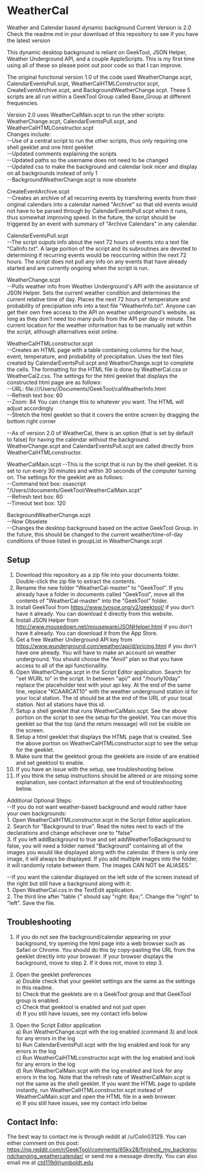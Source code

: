 # WeatherCal
Weather and Calendar based dynamic background
Current Version is 2.0
Check the readme.md in your download of this repository to see if you have the latest version

This dynamic desktop background is reliant on GeekTool, JSON Helper, Weather Underground API, and a couple AppleScripts. This is my first time using all of these so please point out poor code so that I can improve.

The original functional version 1.0 of the code used WeatherChange.scpt, CalendarEventsPull.scpt, WeatherCalHTMLConstructor.scpt, CreateEventArchive.scpt, and BackgroundWeatherChange.scpt. These 5 scripts are all run within a GeekTool Group called Base_Group at different frequencies.

Version 2.0 uses WeatherCalMain.scpt to run the other scripts: WeatherChange.scpt, CalendarEventsPull.scpt, and WeatherCalHTMLConstructor.scpt  
Changes include:  
  --Use of a central script to run the other scripts, thus only requiring one shell geeklet and one html geeklet  
  --Updated comments explaining the scripts  
  --Updated paths so the username does not need to be changed  
  --Updated css to make the background and calendar look nicer and display on all backgrounds instead of only 1  
  --BackgroundWeatherChange.scpt is now obselete  


CreateEventArchive.scpt  
  --Creates an archive of all recurring events by transfering events from their original calendars into a calendar named "Archive" so that old events would not have to be parsed through by CalendarEventsPull.scpt when it runs, thus somewhat improving speed. In the future, the script should be triggered by an event with summary of "Archive Calendars" in any calendar.
  
  
CalendarEventsPull.scpt  
  --The script ouputs info about the next 72 hours of events into a text file "CalInfo.txt". A large portion of the script and its subroutines are devoted to determining if recurring events would be reoccurring within the next 72 hours. The script does not pull any info on any events that have already started and are currently ongoing when the script is run.


WeatherChange.scpt  
  --Pulls weather info from Weather Underground's API with the assistance of JSON Helper. Sets the current weather condition and determines the current relative time of day. Places the next 72 hours of temperature and probability of precipiation info into a text file "WeatherInfo.txt". Anyone can get their own free access to the API on weather underground's website, as long as they don't need too many pulls from the API per day or minute. The current location for the weather information has to be manually set within the script, although alternatives exist online.
  
  
WeatherCalHTMLconstructor.scpt  
  --Creates an HTML page with a table containing columns for the hour, event, temperature, and probability of precipitation. Uses the text files created by CalendarEventsPull.scpt and WeatherChange.scpt to complete the cells. The formatting for the HTML file is done by WeatherCal.css or WeatherCal2.css. The settings for the html geeklet that displays the constructed html page are as follows:  
    --URL: file:///Users/<YOURUSERNAME>/Documents/GeekTool/calWeatherInfo.html  
    --Refresh text box: 60  
    --Zoom: 84   You can change this to whatever you want. The HTML will adjust accordingly  
    --Stretch the html geeklet so that it covers the entire screen by dragging the bottom right corner  

  --As of version 2.0 of WeatherCal, there is an option (that is set by default to false) for having the calendar without the background.  WeatherChange.scpt and CalendarEventsPull.scpt are called directly from WeatherCalHTMLconstructor.
  
  
WeatherCalMain.scpt
  --This is the script that is run by the shell geeklet. It is set to run every 30 minutes and within 30 seconds of the computer turning on. The settings for the geeklet are as follows:  
    --Command text box: osascript "/Users/<YOURUSERNAME>/documents/GeekTool/WeatherCalMain.scpt"  
    --Refresh text box: 60  
    --Timeout text box: 120  
  
  
BackgroundWeatherChange.scpt  
  --Now Obselete  
  --Changes the desktop background based on the active GeekTool Group. In the future, this should be changed to the current weather/time-of-day conditions of those listed in groupList in WeatherChange.scpt  
  
  
## Setup
1. Download this repository as a zip file into your documents folder. Double-click the zip file to extract the contents.
2. Rename the new folder "WeatherCal-master" to "GeekTool". If you already have a folder in documents called "GeekTool", move all the contents of "WeatherCal-master" into the "GeekTool" folder.
3. Install GeekTool from https://www.tynsoe.org/v2/geektool/ if you don't have it already. You can download it directly from this website.
4. Install JSON Helper from http://www.mousedown.net/mouseware/JSONHelper.html if you don't have it already. You can download it from the App Store.
5. Get a free Weather Underground API key from https://www.wunderground.com/weather/api/d/pricing.html if you don't have one already. You will have to make an account on weather underground. You should choose the "Anvil" plan so that you have access to all of the api functionallity.
6. Open WeatherChange.scpt in the Script Editor application. Search for "set WURL to" in the script. In between "api/" and "/hourly10day" replace the placeholder text with your api key. At the end of the same line, replace "KCAARCAT10" with the weather underground station id for your local station. The id should be at the end of the URL of your local station. Not all stations have this id.
7. Setup a shell geeklet that runs WeatherCalMain.scpt. See the above portion on the script to see the setup for the geeklet. You can move this geeklet so that the top (and the return message) will not be visible on the screen.
8. Setup a html geeklet that displays the HTML page that is created. See the above portion on WeatherCalHTMLconstructor.scpt to see the setup for the geeklet.
9. Make sure that the geektool group the geeklets are inside of are enabled and set geektool to enable.
10. If you have an issue with the setup, see troubleshooting below.
11. If you think the setup instructions should be altered or are missing some explanation, see contact information at the end of troubleshooting below.

Additional Optional Steps:  
  --If you do not want weather-based background and would rather have your own backgrounds:  
    1. Open WeatherCalHTMLconstructor.scpt in the Script Editor application.  
    2. Search for "Background to true". Read the notes next to each of the declarations and change whichever one to "false"  
    3. If you left addBackground to true and set addWeatherToBackground to false, you will need a folder named "Background" containing all of the images you would like displayed along with the calendar. If there is only one image, it will always be displayed. If you add multiple images into the folder, it will randomly rotate between them. The images CAN NOT be ALIASES.'  
    
  --If you want the calendar displayed on the left side of the screen instead of the right but still have a background along with it:  
    1. Open WeatherCal.css in the TextEdit application.  
    2. The third line after "table {" should say "right: 8px;". Change the "right" to "left". Save the file.  

## Troubleshooting
  1. If you do not see the background/calendar appearing on your background, try opening the html page into a web browser such as Safari or Chrome. You should do this by copy-pasting the URL from the geeklet directly into your browser. If your browser displays the background, move to step 2. If it does not, move to step 3.  
  2. Open the geeklet preferences  
    a) Double check that your geeklet settings are the same as the settings in this readme.  
    b) Check that the geeklets are in a GeekTool group and that GeekTool group is enabled.  
    c) Check that geektool is enabled and not just open  
    d) If you still have issues, see my contact info below  
    
  3. Open the Script Editor application  
    a) Run WeatherChange.scpt with the log enabled (command 3) and look for any errors in the log  
    b) Run CalendarEventsPull.scpt with the log enabled and look for any errors in the log  
    c) Run WeatherCalHTMLconstructor.scpt with the log enabled and look for any errors in the log  
    d) Run WeatherCalMain.scpt with the log enabled and look for any errors in the log. Note that the refresh rate of WeatherCalMain.scpt is not the same as the shell geeklet. If you want the HTML page to update instantly, run WeatherCalHTMLconstructor.scpt instead of WeatherCalMain.scpt and open the HTML file in a web browser.  
    e) If you still have issues, see my contact info below

## Contact Info:
The best way to contact me is through reddit at /u/Colin03129. You can either comment on this post: https://np.reddit.com/r/GeekTool/comments/65kx28/finished_my_backgroundchanging_weathercalendar/ or send me a message directly. You can also email me at ctd119@humboldt.edu
    


